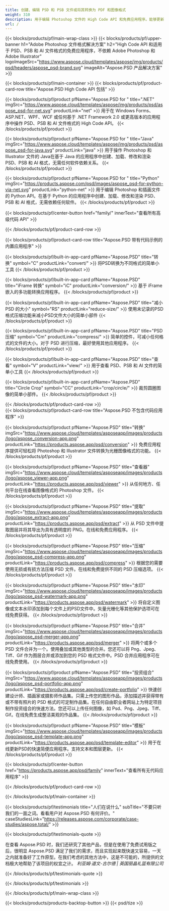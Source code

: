 ```yaml
---
title: 创建、编辑 PSD 和 PSB 文件或将其转换为 PDF 和图像格式
weight: 310
description: 用于编辑 Photoshop 文件的 High Code API 和免费应用程序。能够更新图层属性，添加水印旋转缩放翻转裁剪抖动栅格转换。
url: /
---
```


{{< blocks/products/pf/main-wrap-class >}}
{{< blocks/products/pf/upper-banner h1="Adobe Photoshop 文件格式解决方案" h2="High Code API 和适用于 PSD、PSB 和 AI 文件格式的免费应用程序，不依赖 Adobe Photoshop 和 Adobe Illustrator" logoImageSrc="https://www.aspose.cloud/templates/aspose/img/products/psd/headers/aspose_psd-brand.svg" imageAlt="Aspose.PSD 产品解决方案" >}}

{{< blocks/products/pf/main-container >}}
{{< blocks/products/pf/product-card-row title="Aspose.PSD High Code API 包括" >}}

{{< blocks/products/pf/product pfName="Aspose.PSD for " title=".NET" imgSrc="https://www.aspose.cloud/templates/aspose/img/products/psd/aspose_psd-for-net.svg" productLink="net" >}}
用于在 Windows Forms、ASP.NET、WPF、WCF 或任何基于 .NET Framework 2.0 或更高版本的应用程序中操作 PSD、PSB 和 AI 文件格式的 High Code API。
{{< /blocks/products/pf/product >}}

{{< blocks/products/pf/product pfName="Aspose.PSD for " title="Java" imgSrc="https://www.aspose.cloud/templates/aspose/img/products/psd/aspose_psd-for-java.svg" productLink="java" >}}
用于操作 Photoshop 和 Illustrator 文件的 Java在基于 Java 的应用程序中创建、加载、修改和渲染 PSD、PSB 和 AI 格式，无需任何软件依赖关系。
{{< /blocks/products/pf/product >}}

{{< blocks/products/pf/product pfName="Aspose.PSD for " title="Python" imgSrc="https://products.aspose.com/psd/images/aspose_psd-for-python-via-net.svg" productLink="python-net" >}}
用于编辑 Photoshop 和插画文件的 Python API。在基于 Python 的应用程序中创建、加载、修改和渲染 PSD、PSB 和 AI 格式，无需依赖任何软件。
{{< /blocks/products/pf/product >}}

{{< blocks/products/pf/center-button href="family/" innerText="查看所有高级代码 API" >}}

{{< /blocks/products/pf/product-card-row >}}

{{< blocks/products/pf/product-card-row title="Aspose.PSD 带有代码示例的内置应用程序" >}}

{{< blocks/products/pf/built-in-app-card pfName="Aspose.PSD" title="转换" symbol="C" productLink="convert/" >}}
将PSD转换为不同格式的简单小工具
{{< /blocks/products/pf/product >}}

{{< blocks/products/pf/built-in-app-card pfName="Aspose.PSD" title="iFrame 转换" symbol="iC" productLink="conversion/" >}}
基于 iFrame 嵌入的多功能转换应用程序。
{{< /blocks/products/pf/product >}}

{{< blocks/products/pf/built-in-app-card pfName="Aspose.PSD" title="减小 PSD 的大小" symbol="RS" productLink="reduce-size/" >}}
使用未记录的PSD格式压缩功能来减小PSD文件大小的简单小部件
{{< /blocks/products/pf/product >}}

{{< blocks/products/pf/built-in-app-card pfName="Aspose.PSD" title="PSD 压缩" symbol="Cm" productLink="compress/" >}}
简单的控件，可减小任何格式的文件的大小。对于 PSD 进行压缩，最好使用其他应用程序。
{{< /blocks/products/pf/product >}}

{{< blocks/products/pf/built-in-app-card pfName="Aspose.PSD" title="查看" symbol="V" productLink="view/" >}}
用于查看 PSD、PSB 和 AI 文件的简单小工具
{{< /blocks/products/pf/product >}}

{{< blocks/products/pf/built-in-app-card pfName="Aspose.PSD" title="Circle Crop" symbol="CC" productLink="crop/circle/" >}}
裁剪圆圈图像的简单小部件。
{{< /blocks/products/pf/product >}}
									
{{< /blocks/products/pf/product-card-row >}}										   
{{< blocks/products/pf/product-card-row title="Aspose.PSD 不包含代码应用程序" >}}

{{< blocks/products/pf/product pfName="Aspose.PSD" title="转换" imgSrc="https://www.aspose.cloud/templates/asposeapp/images/products/logo/aspose_conversion-app.png" productLink="https://products.aspose.app/psd/conversion" >}}
免费应用程序提供可轻松将 Photoshop 和 Illustrator 文件转换为光栅图像格式的功能。
{{< /blocks/products/pf/product >}}

{{< blocks/products/pf/product pfName="Aspose.PSD" title="查看器" imgSrc="https://www.aspose.cloud/templates/asposeapp/images/products/logo/aspose_viewer-app.png" productLink="https://products.aspose.app/psd/viewer" >}}
从任何地方、任何平台在线查看图像格式的 Photoshop 文件。
{{< /blocks/products/pf/product >}}

{{< blocks/products/pf/product pfName="Aspose.PSD" title="提取" imgSrc="https://www.aspose.cloud/templates/asposeapp/images/products/logo/aspose_extract-app.png" productLink="https://products.aspose.app/psd/extract" >}}
从 PSD 文件中提取图层并将其导出为具有透明度的 PNG。在线和免费应用程序。
{{< /blocks/products/pf/product >}}

{{< blocks/products/pf/product pfName="Aspose.PSD" title="压缩" imgSrc="https://www.aspose.cloud/templates/asposeapp/images/products/logo/aspose_psd-compress-app.png" productLink="https://products.aspose.app/psd/compress" >}}
根据您的需要使用无损或有损方法压缩 PSD 文件。在线和免费提供不同的 PSD 压缩选项。
{{< /blocks/products/pf/product >}}

{{< blocks/products/pf/product pfName="Aspose.PSD" title="水印" imgSrc="https://www.aspose.cloud/templates/asposeapp/images/products/logo/aspose_psd-watermark-app.png" productLink="https://products.aspose.app/psd/watermark" >}}
将自定义图像或文本水印添加到每个文件上的PSD文件中。矢量光栅化等其他保护选项可在线免费获得。
{{< /blocks/products/pf/product >}}

{{< blocks/products/pf/product pfName="Aspose.PSD" title="合并" imgSrc="https://www.aspose.cloud/templates/asposeapp/images/products/logo/aspose_psd-merger-app.png" productLink="https://products.aspose.app/psd/merger" >}}
将两个或多个 PSD 文件合并为一个。使用叠加或其他类型的合并。您还可以将 Png、Jpeg、Tiff、Gif 作为图层合并或添加到您的 PSD 格式文件中。PSD 合并应用程序可在线免费使用。
{{< /blocks/products/pf/product >}}

{{< blocks/products/pf/product pfName="Aspose.PSD" title="投资组合" imgSrc="https://www.aspose.cloud/templates/asposeapp/images/products/logo/aspose_psd-portfolio-app.png" productLink="https://products.aspose.app/psd/create-portfolio" >}}
快速创建设计师、插画家或摄影师作品集。只需上传您的图形作品，添加描述并获得带有或不带有照片的 PSD 格式的可定制作品集。在任何自由职业者网站上为特定项目制作投资组合的快速方法。您还可以上传任何图像，如 Psd、Png、Jpeg、Tiff、Gif。在线免费生成整洁美观的作品集。
{{< /blocks/products/pf/product >}}

{{< blocks/products/pf/product pfName="Aspose.PSD" title="模板" imgSrc="https://www.aspose.cloud/templates/asposeapp/images/products/logo/aspose_psd-template-app.png" productLink="https://products.aspose.app/psd/template-editor" >}}
用于在线更新PSD的快速简便应用程序。支持文本和图层更新。
{{< /blocks/products/pf/product >}}

{{< blocks/products/pf/center-button href="https://products.aspose.app/psd/family" innerText="查看所有无代码应用程序" >}}

{{< /blocks/products/pf/product-card-row >}}

{{< /blocks/products/pf/main-container >}}

{{< blocks/products/pf/testimonials title="人们在说什么" subTitle="不要只听我们的一面之词。看看用户对 Aspose.PSD 有何评价。" caseStudiesLink="https://releases.aspose.com/corporate/case-studies/aspose.total/" >}}

{{< blocks/products/pf/testimonials-quote >}}
<p class="first">
 在查看 Aspose.PSD 时，我们还研究了其他产品，但是在使用了免费试用版之后，很明显 Aspose.PSD 满足了我们的需求，而且实现起来既快速又容易，一天之内就准备好了工作原型。在我们考虑的其他方法中，这是不可能的，所提供的文档极大地帮助了该项目的权宜之计。
 <em>
  利亚姆·道文-古尔德 | 英国丽晶礼篮有限公司
 </em>
</p>

{{< /blocks/products/pf/testimonials-quote >}}

{{< /blocks/products/pf/testimonials >}}

{{< /blocks/products/pf/main-wrap-class >}}

{{< blocks/products/products-backtop-button >}}
{{< psd/tize >}}
